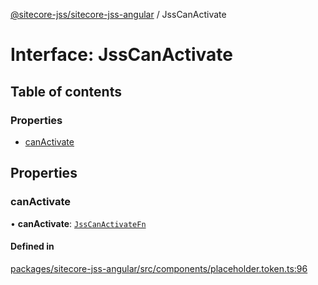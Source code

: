 [@sitecore-jss/sitecore-jss-angular](../README.md) / JssCanActivate

# Interface: JssCanActivate

## Table of contents

### Properties

- [canActivate](JssCanActivate.md#canactivate)

## Properties

### canActivate

• **canActivate**: [`JssCanActivateFn`](JssCanActivateFn.md)

#### Defined in

[packages/sitecore-jss-angular/src/components/placeholder.token.ts:96](https://github.com/Sitecore/jss/blob/077134273/packages/sitecore-jss-angular/src/components/placeholder.token.ts#L96)
